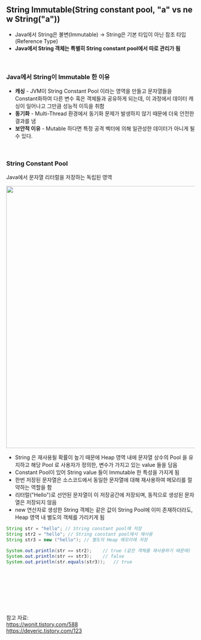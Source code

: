 ## String Immutable(String constant pool, "a" vs new String("a"))

- Java에서 String은 불변(Immutable) → String은 기본 타입이 아닌 참조 타입 (Reference Type)
- **Java에서 String 객체는 특별히 String constant pool에서 따로 관리가 됨**

<br>

### Java에서 String이 Immutable 한 이유

- **캐싱** - JVM이 String Constant Pool 이라는 영역을 만들고 문자열들을 Constant화하여 다른 변수 혹은 객체들과 공유하게 되는데, 이 과정에서 데이터 캐싱이 일어나고 그만큼 성능적 이득을 취함
- **동기화** - Multi-Thread 환경에서 동기화 문제가 발생하지 않기 때문에 더욱 안전한 결과를 냄
- **보안적 이유** - Mutable 하다면 특정 공격 벡터에 의해 일관성한 데이터가 아니게 될 수 있다.

<br>

### **String Constant Pool**

Java에서 문자열 리터럴을 저장하는 독립된 영역

<img src="https://github.com/98000001/CS-Study/assets/80199502/991287f7-07d1-48db-a427-03f6cd2c2749"  width="700">

- String 은 재사용될 확률이 높기 때문에 Heap 영역 내에 문자열 상수의 Pool 을 유지하고 해당 Pool 로 사용자가 정의한, 변수가 가지고 있는 value 들을 담음
- Constant Pool이 있어 String value 들이 Immutable 한 특성을 가지게 됨
- 한번 저장된 문자열은 소스코드에서 동일한 문자열에 대해 재사용하여 메모리를 절약하는 역할을 함
- 리터럴("Hello")로 선언된 문자열이 이 저장공간에 저장되며, 동적으로 생성된 문자열은 저장되지 않음
- new 연산자로 생성한 String 객체는 같은 값이 String Pool에 이미 존재하더라도, Heap 영역 내 별도의 객체를 가리키게 됨

```java
String str = "hello"; // String constant pool에 저장
String str2 = "hello"; // String constant pool에서 재사용
String str3 = new ("hello"); // 별도의 Heap 메모리에 저장

System.out.println(str == str2);	// true (같은 객체를 재사용하기 때문에)
System.out.println(str == str3);	// false
System.out.println(str.equals(str3));	// true
```

<br><br><br><br><br><br>

참고 자료: <br>
https://wonit.tistory.com/588 <br>
https://deveric.tistory.com/123
